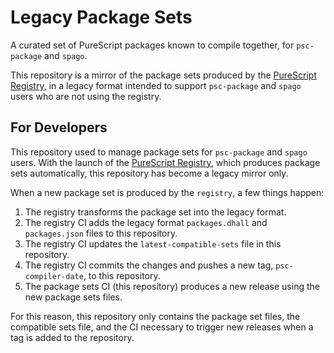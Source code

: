# Legacy Package Sets

A curated set of PureScript packages known to compile together, for `psc-package` and `spago`.

This repository is a mirror of the package sets produced by the [PureScript Registry](https://github.com/purescript/registry), in a legacy format intended to support `psc-package` and `spago` users who are not using the registry.

## For Developers

This repository used to manage package sets for `psc-package` and `spago` users. With the launch of the [PureScript Registry](https://github.com/purescript/registry), which produces package sets automatically, this repository has become a legacy mirror only.

When a new package set is produced by the `registry`, a few things happen:

1. The registry transforms the package set into the legacy format.
2. The registry CI adds the legacy format `packages.dhall` and `packages.json` files to this repository.
3. The registry CI updates the `latest-compatible-sets` file in this repository.
4. The registry CI commits the changes and pushes a new tag, `psc-compiler-date`, to this repository.
5. The package sets CI (this repository) produces a new release using the new package sets files.

For this reason, this repository only contains the package set files, the compatible sets file, and the CI necessary to trigger new releases when a tag is added to the repository.
